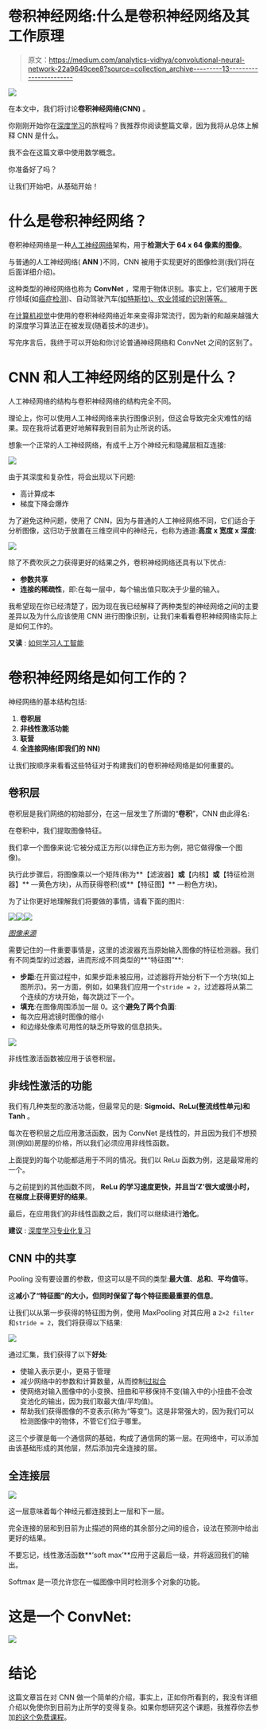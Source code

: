 # 卷积神经网络:什么是卷积神经网络及其工作原理

> 原文：<https://medium.com/analytics-vidhya/convolutional-neural-network-22a9649cee8?source=collection_archive---------13----------------------->

![](img/a8c3a43c5c1373ec20f31f9ddc692aad.png)

在本文中，我们将讨论**卷积神经网络(CNN)** 。

你刚刚开始你在[深度学习](https://www.neuragate.it/intelligenza-artificiale/deep-learning-cose-e-come-funziona/)的旅程吗？我推荐你阅读整篇文章，因为我将从总体上解释 CNN 是什么。

我不会在这篇文章中使用数学概念。

你准备好了吗？

让我们开始吧，从基础开始！

# 什么是卷积神经网络？

卷积神经网络是一种[人工神经网络](https://www.neuragate.it/intelligenza-artificiale/cosa-sono-le-reti-neurali/)架构，用于**检测大于 64 x 64 像素的图像**。

与普通的人工神经网络( **ANN** )不同，CNN 被用于实现更好的图像检测(我们将在后面详细介绍)。

这种类型的神经网络也称为 **ConvNet** ，常用于物体识别。事实上，它们被用于医疗领域(如[癌症检测](https://www.neuragate.it/intelligenza-artificiale/radiografia-con-lai-aiuta-a-rilevare-il-cancro-nei-polmoni/))、自动驾驶汽车[(如特斯拉)、农业领域的识别等等。](https://www.neuragate.it/tech/robotaxi-il-servizio-di-taxi-autonomi-di-autox/)

在[计算机视觉](https://www.neuragate.it/intelligenza-artificiale/che-cose-la-computer-vision/)中使用的卷积神经网络近年来变得非常流行，因为新的和越来越强大的深度学习算法正在被发现(随着技术的进步)。

写完序言后，我终于可以开始和你讨论普通神经网络和 ConvNet 之间的区别了。

# CNN 和人工神经网络的区别是什么？

人工神经网络的结构与卷积神经网络的结构完全不同。

理论上，你可以使用人工神经网络来执行图像识别，但这会导致完全灾难性的结果。现在我将试着更好地解释我到目前为止所说的话。

想象一个正常的人工神经网络，有成千上万个神经元和隐藏层相互连接:

![](img/3f5401d542652f4fe1673dbdb67c9707.png)

由于其深度和复杂性，将会出现以下问题:

*   高计算成本
*   梯度下降会爆炸

为了避免这种问题，使用了 CNN，因为与普通的人工神经网络不同，它们适合于分析图像，这归功于放置在三维空间中的神经元，也称为通道:**高度 x 宽度 x 深度**:

![](img/71b3a4fd17ef23b310b99112ad1e0be1.png)

除了不费吹灰之力获得更好的结果之外，卷积神经网络还具有以下优点:

*   **参数共享**
*   **连接的稀疏性**，即:在每一层中，每个输出值只取决于少量的输入。

我希望现在你已经清楚了，因为现在我已经解释了两种类型的神经网络之间的主要差异以及为什么应该使用 CNN 进行图像识别，让我们来看看卷积神经网络实际上是如何工作的。

**又读** : [如何学习人工智能](https://antoniofurioso.medium.com/how-to-study-artificial-intelligence-bb7bc6640d9c)

# 卷积神经网络是如何工作的？

神经网络的基本结构包括:

1.  **卷积层**
2.  **非线性激活功能**
3.  **联营**
4.  **全连接网络(即我们的 NN)**

让我们按顺序来看看这些特征对于构建我们的卷积神经网络是如何重要的。

## 卷积层

卷积层是我们网络的初始部分，在这一层发生了所谓的“**卷积**”，CNN 由此得名:

在卷积中，我们提取图像特征。

我们拿一个图像来说:它被分成正方形(以绿色正方形为例，把它做得像一个图像)。

执行此步骤后，将图像乘以一个矩阵(称为**【滤波器】**或**【内核】**或**【特征检测器】** —黄色方块)，从而获得卷积(或**【特征图】** —粉色方块)。

为了让你更好地理解我们将要做的事情，请看下面的图片:

![](img/45a2d9617dbfc761528e198083af9b0e.png)![](img/684c88956cc955c2165cdb34c3a4f03b.png)![](img/729785b4d7aafce36d2eb8da39a48477.png)

[*图像来源*](https://ujjwalkarn.me/2016/08/11/intuitive-explanation-convnets/)

需要记住的一件重要事情是，这里的滤波器充当原始输入图像的特征检测器。我们有不同类型的过滤器，进而形成不同类型的**“特征图”**:

*   **步距**:在开窗过程中，如果步距未被应用，过滤器将开始分析下一个方块(如上图所示)。另一方面，例如，如果我们应用一个`stride = 2`，过滤器将从第二个连续的方块开始，每次跳过下一个。
*   **填充**:在图像周围添加一层 0。这个**避免了两个负面**:
*   每次应用滤镜时图像的缩小
*   和边缘处像素可用性的缺乏所导致的信息损失。

![](img/6fda2833c76f3a1b461e6d0e588106de.png)

非线性激活函数被应用于该卷积层。

## 非线性激活的功能

我们有几种类型的激活功能，但最常见的是: **Sigmoid、ReLu(整流线性单元)和 Tanh** 。

每次在卷积层之后应用激活函数，因为 ConvNet 是线性的，并且因为我们不想预测(例如)房屋的价格，所以我们必须应用非线性函数。

上面提到的每个功能都适用于不同的情况。我们以 ReLu 函数为例，这是最常用的一个。

与之前提到的其他函数不同， **ReLu 的学习速度更快，并且当‘Z’很大或很小时，在梯度上获得更好的结果**。

最后，在应用我们的非线性函数之后，我们可以继续进行**池化**。

**建议** : [深度学习专业化复习](https://antoniofurioso.medium.com/deep-learning-specialization-review-2021-5404ba3cd9a4)

## CNN 中的共享

Pooling 没有要设置的参数，但这可以是不同的类型:**最大值**、**总和**、**平均值**等。

这**减小了“特征图”的大小，但同时保留了每个特征图最重要的信息**。

让我们以从第一步获得的特征图为例，使用 MaxPooling 对其应用 a `2×2 filter`和`stride = 2`，我们将获得以下结果:

![](img/2b5fbe4bbf56664ea700821520dc62c8.png)

通过汇集，我们获得了以下**好处**:

*   使输入表示更小，更易于管理
*   减少网络中的参数和计算数量，从而控制[过拟合](https://en.wikipedia.org/wiki/Overfitting)
*   使网络对输入图像中的小变换、扭曲和平移保持不变(输入中的小扭曲不会改变池化的输出，因为我们取最大值/平均值)。
*   帮助我们获得图像的不变表示(称为“等变”)。这是非常强大的，因为我们可以检测图像中的物体，不管它们位于哪里。

这三个步骤是每一个通信网的基础，构成了通信网的第一层。在网络中，可以添加由该基础形成的其他层，然后添加完全连接的层。

## 全连接层

![](img/4631f9b4c0bbae73b586e3c094c76468.png)

这一层意味着每个神经元都连接到上一层和下一层。

完全连接的层和到目前为止描述的网络的其余部分之间的组合，设法在预测中给出更好的结果。

不要忘记，线性激活函数**‘soft max’**应用于这最后一级，并将返回我们的输出。

Softmax 是一项允许您在一幅图像中同时检测多个对象的功能。

# 这是一个 ConvNet:

![](img/8a3b77c3b2c49d0e0fe48b9eb175be69.png)

# 结论

这篇文章旨在对 CNN 做一个简单的介绍，事实上，正如你所看到的，我没有详细介绍以免使你到目前为止所学的变得复杂。如果你想研究这个课题，我推荐你去参加[的这个免费课程](https://www.coursera.org/learn/convolutional-neural-networks?specialization=deep-learning)。